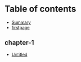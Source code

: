 # Table of contents

* [Summary](README.md)
* [firstpage](firstpage.md)

## chapter-1

* [Untitled](chapter-1/untitled.md)

